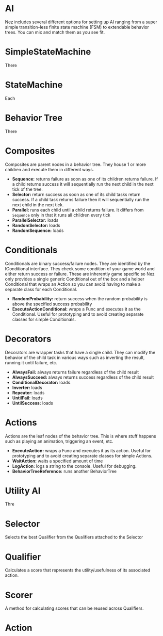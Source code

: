 AI
==========
Nez includes several different options for setting up AI ranging from a super simple transition-less finite state machine (FSM) to extendable behavior trees. You can mix and match them as you see fit.


SimpleStateMachine
==========
There


StateMachine
==========
Each



Behavior Tree
==========
There


# Composites
Composites are parent nodes in a behavior tree. They house 1 or more children and execute them in different ways.

- **Sequence<T>:** returns failure as soon as one of its children returns failure. If a child returns success it will sequentially run the next child in the next tick of the tree.
- **Selector<T>:** return success as soon as one of its child tasks return success. If a child task returns failure then it will sequentially run the next child in the next tick.
- **Parallel<T>:** runs each child until a child returns failure. It differs from `Sequence` only in that it runs all children every tick
- **ParallelSelector<T>:** loads
- **RandomSelector<T>:** loads
- **RandomSequence<T>:** loads


# Conditionals
Conditionals are binary success/failure nodes. They are identified by the IConditional interface. They check some condition of your game world and either return success or failure. These are inherently game specific so Nez only provides a single generic Conditional out of the box and a helper Conditional that wraps an Action so you can avoid having to make a separate class for each Conditional.

- **RandomProbability<T>:** return success when the random probability is above the specified success probability
- **ExecuteActionConditional<T>:** wraps a Func and executes it as the Conditional. Useful for prototyping and to avoid creating separate classes for simple Conditionals.


# Decorators
Decorators are wrapper tasks that have a single child. They can modify the behavior of the child task in various ways such as inverting the result, running it until failure, etc.

- **AlwaysFail<T>:** always returns failure regardless of the child result
- **AlwaysSucceed<T>:** always returns success regardless of the child result
- **ConditionalDecorator<T>:** loads
- **Inverter<T>:** loads
- **Repeater<T>:** loads
- **UntilFail<T>:** loads
- **UntilSuccess<T>:** loads


# Actions
Actions are the leaf nodes of the behavior tree. This is where stuff happens such as playing an animation, triggering an event, etc.

- **ExecuteAction<T>:** wraps a Func and executes it as its action. Useful for prototyping and to avoid creating separate classes for simple Actions.
- **WaitAction<T>:** waits a specified amount of time
- **LogAction<T>:** logs a string to the console. Useful for debugging.
- **BehaviorTreeReference<T>:** runs another BehaviorTree<T>



Utility AI
==========
Thre


# Selector
Selects the best Qualifier from the Qualifiers attached to the Selector


# Qualifier
Calculates a score that represents the utility/usefulness of its associated action.


# Scorer
A method for calculating scores that can be reused across Qualifiers.


# Action

